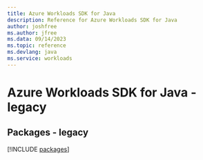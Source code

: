 ```yaml
---
title: Azure Workloads SDK for Java
description: Reference for Azure Workloads SDK for Java
author: joshfree
ms.author: jfree
ms.data: 09/14/2023
ms.topic: reference
ms.devlang: java
ms.service: workloads
---
```

# Azure Workloads SDK for Java - legacy
## Packages - legacy
[!INCLUDE [packages](workloads-index.md)]